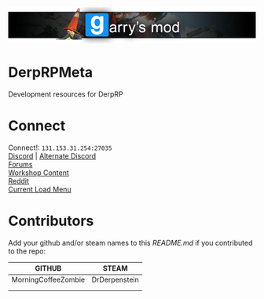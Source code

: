 ![DerpRP GMod](/Images/banner.png)  

# DerpRPMeta
Development resources for DerpRP  


# Connect
Connect!: `131.153.31.254:27035`  
[Discord](https://discord.gg/YVMUpe) | [Alternate Discord](https://discord.gg/crFNW7)   
[Forums](http://rpforum.derpdarkrp.nn.pe/index.php)  
[Workshop Content](https://steamcommunity.com/sharedfiles/filedetails/?id=1797327391)  
[Reddit](https://www.reddit.com/r/GMServers/comments/cha8xf/derprp/)  
[Current Load Menu](http://5632523523f2.000webhostapp.com/striperloadingscreen/index.php?steamid=%s)  


# Contributors
Add your github and/or steam names to this *README.md* if you contributed to the repo:  

| GITHUB | STEAM |  
|--------|-------|  
| MorningCoffeeZombie | DrDerpenstein |  
| | |   
| | |   




